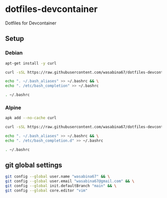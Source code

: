 # dotfiles-devcontainer
Dotfiles for Devcontainer

## Setup

### Debian

```bash
apt-get install -y curl
```

```bash
curl -sSL https://raw.githubusercontent.com/wasabina67/dotfiles-devcontainer/main/setup.sh | bash
```

```bash
echo ". ~/.bash_aliases" >> ~/.bashrc && \
echo ". /etc/bash_completion" >> ~/.bashrc
```

```bash
. ~/.bashrc
```

### Alpine

```bash
apk add --no-cache curl
```

```bash
curl -sSL https://raw.githubusercontent.com/wasabina67/dotfiles-devcontainer/main/alpine/setup.sh | bash
```

```bash
echo ". ~/.bash_aliases" >> ~/.bashrc && \
echo ". /etc/bash_completion.d" >> ~/.bashrc
```

```bash
. ~/.bashrc
```

## git global settings

```bash
git config --global user.name "wasabina67" && \
git config --global user.email "wasabina67@gmail.com" && \
git config --global init.defaultBranch "main" && \
git config --global core.editor "vim"
```
